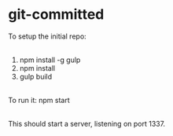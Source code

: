 # git-committed

To setup the initial repo:<br><br>
1.  npm install -g gulp<br>
2.  npm install<br>
3.  gulp build<br><br>

To run it:  npm start<br><br>

This should start a server, listening on port 1337.
